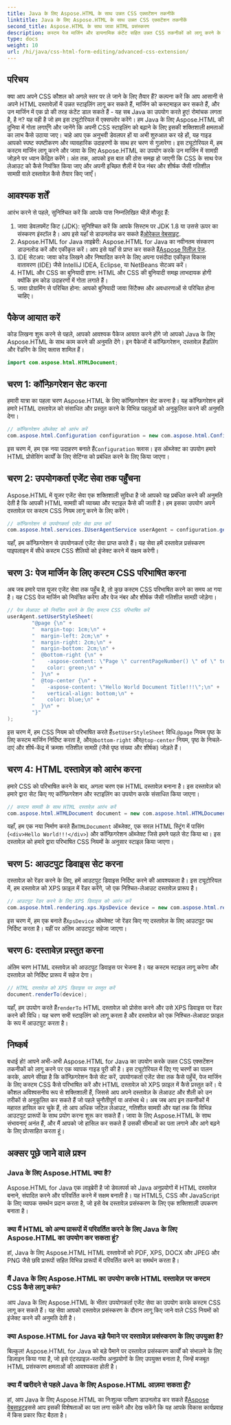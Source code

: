 ```yaml
---
title: Java के लिए Aspose.HTML के साथ उन्नत CSS एक्सटेंशन तकनीकें
linktitle: Java के लिए Aspose.HTML के साथ उन्नत CSS एक्सटेंशन तकनीकें
second_title: Aspose.HTML के साथ जावा HTML प्रसंस्करण
description: कस्टम पेज मार्जिन और डायनामिक कंटेंट सहित उन्नत CSS तकनीकों को लागू करने के लिए Java के लिए Aspose.HTML का उपयोग करना सीखें। डेवलपर्स के लिए एक विस्तृत, व्यावहारिक ट्यूटोरियल।
type: docs
weight: 10
url: /hi/java/css-html-form-editing/advanced-css-extension/
---
```

## परिचय
क्या आप अपने CSS कौशल को अगले स्तर पर ले जाने के लिए तैयार हैं? कल्पना करें कि आप आसानी से अपने HTML दस्तावेज़ों में उन्नत स्टाइलिंग लागू कर सकते हैं, मार्जिन को कस्टमाइज़ कर सकते हैं, और उन मार्जिन में एक प्रो की तरह कंटेंट डाल सकते हैं - यह सब Java का उपयोग करते हुए! रोमांचक लगता है, है न? यह वही है जो हम इस ट्यूटोरियल में एक्सप्लोर करेंगे। हम Java के लिए Aspose.HTML की दुनिया में गोता लगाएँगे और जानेंगे कि अपनी CSS स्टाइलिंग को बढ़ाने के लिए इसकी शक्तिशाली क्षमताओं का लाभ कैसे उठाया जाए। चाहे आप एक अनुभवी डेवलपर हों या अभी शुरुआत कर रहे हों, यह गाइड आपको स्पष्ट स्पष्टीकरण और व्यावहारिक उदाहरणों के साथ हर चरण से गुज़ारेगा।
इस ट्यूटोरियल में, हम कस्टम मार्जिन लागू करने और जावा के लिए Aspose.HTML का उपयोग करके उन मार्जिन में सामग्री जोड़ने पर ध्यान केंद्रित करेंगे। अंत तक, आपको इस बात की ठोस समझ हो जाएगी कि CSS के साथ पेज लेआउट को कैसे नियंत्रित किया जाए और अपनी इच्छित शैली में पेज नंबर और शीर्षक जैसी गतिशील सामग्री वाले दस्तावेज़ कैसे तैयार किए जाएँ।
## आवश्यक शर्तें
आरंभ करने से पहले, सुनिश्चित करें कि आपके पास निम्नलिखित चीज़ें मौजूद हैं:
1. जावा डेवलपमेंट किट (JDK): सुनिश्चित करें कि आपके सिस्टम पर JDK 1.8 या उससे ऊपर का संस्करण इंस्टॉल है। आप इसे यहाँ से डाउनलोड कर सकते हैं[ओरेकल वेबसाइट](https://www.oracle.com/java/technologies/javase-jdk11-downloads.html).
2.  Aspose.HTML for Java लाइब्रेरी: Aspose.HTML for Java का नवीनतम संस्करण डाउनलोड करें और एकीकृत करें। आप इसे यहाँ से प्राप्त कर सकते हैं[Aspose रिलीज़ पेज](https://releases.aspose.com/html/java/).
3. IDE सेटअप: जावा कोड लिखने और निष्पादित करने के लिए अपना पसंदीदा एकीकृत विकास वातावरण (IDE) जैसे IntelliJ IDEA, Eclipse, या NetBeans सेटअप करें।
4. HTML और CSS का बुनियादी ज्ञान: HTML और CSS की बुनियादी समझ लाभदायक होगी क्योंकि हम कोड उदाहरणों में गोता लगाते हैं।
5. जावा प्रोग्रामिंग से परिचित होना: आपको बुनियादी जावा सिंटैक्स और अवधारणाओं से परिचित होना चाहिए।
## पैकेज आयात करें
कोड लिखना शुरू करने से पहले, आपको आवश्यक पैकेज आयात करने होंगे जो आपको Java के लिए Aspose.HTML के साथ काम करने की अनुमति देंगे। इन पैकेजों में कॉन्फ़िगरेशन, दस्तावेज़ हैंडलिंग और रेंडरिंग के लिए क्लास शामिल हैं।
```java
import com.aspose.html.HTMLDocument;
```
## चरण 1: कॉन्फ़िगरेशन सेट करना
हमारी यात्रा का पहला चरण Aspose.HTML के लिए कॉन्फ़िगरेशन सेट करना है। यह कॉन्फ़िगरेशन हमें हमारे HTML दस्तावेज़ को संसाधित और प्रस्तुत करने के विभिन्न पहलुओं को अनुकूलित करने की अनुमति देगा।
```java
// कॉन्फ़िगरेशन ऑब्जेक्ट को आरंभ करें
com.aspose.html.Configuration configuration = new com.aspose.html.Configuration();
```
 इस चरण में, हम एक नया उदाहरण बनाते हैं`Configuration` क्लास। इस ऑब्जेक्ट का उपयोग हमारे HTML प्रोसेसिंग कार्यों के लिए सेटिंग्स को प्रबंधित करने के लिए किया जाएगा।
## चरण 2: उपयोगकर्ता एजेंट सेवा तक पहुँचना
Aspose.HTML में यूजर एजेंट सेवा एक शक्तिशाली सुविधा है जो आपको यह प्रबंधित करने की अनुमति देती है कि आपकी HTML सामग्री की व्याख्या और स्टाइल कैसे की जाती है। हम इसका उपयोग अपने दस्तावेज़ पर कस्टम CSS नियम लागू करने के लिए करेंगे।
```java
// कॉन्फ़िगरेशन से उपयोगकर्ता एजेंट सेवा प्राप्त करें
com.aspose.html.services.IUserAgentService userAgent = configuration.getService(com.aspose.html.services.IUserAgentService.class);
```
यहाँ, हम कॉन्फ़िगरेशन से उपयोगकर्ता एजेंट सेवा प्राप्त करते हैं। यह सेवा हमें दस्तावेज़ प्रसंस्करण पाइपलाइन में सीधे कस्टम CSS शैलियों को इंजेक्ट करने में सक्षम करेगी।
## चरण 3: पेज मार्जिन के लिए कस्टम CSS परिभाषित करना
अब जब हमारे पास यूजर एजेंट सेवा तक पहुँच है, तो कुछ कस्टम CSS परिभाषित करने का समय आ गया है। यह CSS पेज मार्जिन को नियंत्रित करेगा और पेज नंबर और शीर्षक जैसी गतिशील सामग्री जोड़ेगा।
```java
// पेज लेआउट को नियंत्रित करने के लिए कस्टम CSS परिभाषित करें
userAgent.setUserStyleSheet(
        "@page {\n" +
        "  margin-top: 1cm;\n" +
        "  margin-left: 2cm;\n" +
        "  margin-right: 2cm;\n" +
        "  margin-bottom: 2cm;\n" +
        "  @bottom-right {\n" +
        "    -aspose-content: \"Page \" currentPageNumber() \" of \" totalPagesNumber();\n" +
        "    color: green;\n" +
        "  }\n" +
        "  @top-center {\n" +
        "    -aspose-content: \"Hello World Document Title!!!\";\n" +
        "    vertical-align: bottom;\n" +
        "    color: blue;\n" +
        "  }\n" +
        "}"
);
```
 इस चरण में, हम CSS नियम को परिभाषित करते हैं`setUserStyleSheet` विधि.`@page` नियम पृष्ठ के लिए कस्टम मार्जिन निर्दिष्ट करता है, और`@bottom-right` और`@top-center` नियम, पृष्ठ के निचले-दाएं और शीर्ष-केंद्र में क्रमशः गतिशील सामग्री (जैसे पृष्ठ संख्या और शीर्षक) जोड़ते हैं।
## चरण 4: HTML दस्तावेज़ को आरंभ करना
हमारे CSS को परिभाषित करने के बाद, अगला चरण एक HTML दस्तावेज़ बनाना है। इस दस्तावेज़ को हमारे द्वारा सेट किए गए कॉन्फ़िगरेशन और स्टाइलिंग का उपयोग करके संसाधित किया जाएगा।
```java
// कस्टम सामग्री के साथ HTML दस्तावेज़ आरंभ करें
com.aspose.html.HTMLDocument document = new com.aspose.html.HTMLDocument("<div>Hello World!!!</div>", ".", configuration);
```
 यहाँ, हम एक नया निर्माण करते हैं`HTMLDocument` ऑब्जेक्ट, एक सरल HTML स्ट्रिंग में पासिंग (`<div>Hello World!!!</div>`) और कॉन्फ़िगरेशन ऑब्जेक्ट जिसे हमने पहले सेट किया था। इस दस्तावेज़ को हमारे द्वारा परिभाषित CSS नियमों के अनुसार स्टाइल किया जाएगा।
## चरण 5: आउटपुट डिवाइस सेट करना
दस्तावेज़ को रेंडर करने के लिए, हमें आउटपुट डिवाइस निर्दिष्ट करने की आवश्यकता है। इस ट्यूटोरियल में, हम दस्तावेज़ को XPS फ़ाइल में रेंडर करेंगे, जो एक निश्चित-लेआउट दस्तावेज़ प्रारूप है।
```java
// आउटपुट रेंडर करने के लिए XPS डिवाइस को आरंभ करें
com.aspose.html.rendering.xps.XpsDevice device = new com.aspose.html.rendering.xps.XpsDevice("output/output.xps");
```
 इस चरण में, हम एक बनाते हैं`XpsDevice` ऑब्जेक्ट जो रेंडर किए गए दस्तावेज़ के लिए आउटपुट पथ निर्दिष्ट करता है। यहीं पर अंतिम आउटपुट सहेजा जाएगा।
## चरण 6: दस्तावेज़ प्रस्तुत करना
अंतिम चरण HTML दस्तावेज़ को आउटपुट डिवाइस पर भेजना है। यह कस्टम स्टाइल लागू करेगा और दस्तावेज़ को निर्दिष्ट प्रारूप में सहेज देगा।
```java
// HTML दस्तावेज़ को XPS डिवाइस पर प्रस्तुत करें
document.renderTo(device);
```
 यहाँ, हम उपयोग करते हैं`renderTo` HTML दस्तावेज़ को प्रोसेस करने और उसे XPS डिवाइस पर रेंडर करने की विधि। यह चरण सभी स्टाइलिंग को लागू करता है और दस्तावेज़ को एक निश्चित-लेआउट फ़ाइल के रूप में आउटपुट करता है।
## निष्कर्ष
बधाई हो! आपने अभी-अभी Aspose.HTML for Java का उपयोग करके उन्नत CSS एक्सटेंशन तकनीकों को लागू करने पर एक व्यापक गाइड पूरी की है। इस ट्यूटोरियल में दिए गए चरणों का पालन करके, आपने सीखा है कि कॉन्फ़िगरेशन कैसे सेट करें, उपयोगकर्ता एजेंट सेवा तक कैसे पहुँचें, पेज मार्जिन के लिए कस्टम CSS कैसे परिभाषित करें और HTML दस्तावेज़ को XPS फ़ाइल में कैसे प्रस्तुत करें। ये कौशल अविश्वसनीय रूप से शक्तिशाली हैं, जिससे आप अपने दस्तावेज़ के लेआउट और शैली को उन तरीकों से अनुकूलित कर सकते हैं जो पहले चुनौतीपूर्ण या असंभव थे। 
अब जब आप इन तकनीकों में महारत हासिल कर चुके हैं, तो आप अधिक जटिल लेआउट, गतिशील सामग्री और यहां तक कि विभिन्न आउटपुट प्रारूपों के साथ प्रयोग करना शुरू कर सकते हैं। जावा के लिए Aspose.HTML के साथ संभावनाएं अनंत हैं, और मैं आपको जो हासिल कर सकते हैं उसकी सीमाओं का पता लगाने और आगे बढ़ने के लिए प्रोत्साहित करता हूं।
## अक्सर पूछे जाने वाले प्रश्न
### Java के लिए Aspose.HTML क्या है?
Aspose.HTML for Java एक लाइब्रेरी है जो डेवलपर्स को Java अनुप्रयोगों में HTML दस्तावेज़ बनाने, संपादित करने और परिवर्तित करने में सक्षम बनाती है। यह HTML5, CSS और JavaScript के लिए व्यापक समर्थन प्रदान करता है, जो इसे वेब दस्तावेज़ प्रसंस्करण के लिए एक शक्तिशाली उपकरण बनाता है।
### क्या मैं HTML को अन्य प्रारूपों में परिवर्तित करने के लिए Java के लिए Aspose.HTML का उपयोग कर सकता हूं?
हां, Java के लिए Aspose.HTML HTML दस्तावेजों को PDF, XPS, DOCX और JPEG और PNG जैसे छवि प्रारूपों सहित विभिन्न प्रारूपों में परिवर्तित करने का समर्थन करता है।
### मैं Java के लिए Aspose.HTML का उपयोग करके HTML दस्तावेज़ पर कस्टम CSS कैसे लागू करूं?
आप Java के लिए Aspose.HTML के भीतर उपयोगकर्ता एजेंट सेवा का उपयोग करके कस्टम CSS लागू कर सकते हैं। यह सेवा आपको दस्तावेज़ प्रसंस्करण के दौरान लागू किए जाने वाले CSS नियमों को इंजेक्ट करने की अनुमति देती है।
### क्या Aspose.HTML for Java बड़े पैमाने पर दस्तावेज़ प्रसंस्करण के लिए उपयुक्त है?
बिल्कुल! Aspose.HTML for Java को बड़े पैमाने पर दस्तावेज़ प्रसंस्करण कार्यों को संभालने के लिए डिज़ाइन किया गया है, जो इसे एंटरप्राइज़-स्तरीय अनुप्रयोगों के लिए उपयुक्त बनाता है, जिन्हें मजबूत HTML प्रसंस्करण क्षमताओं की आवश्यकता होती है।
### क्या मैं खरीदने से पहले Java के लिए Aspose.HTML आज़मा सकता हूँ?
हां, आप Java के लिए Aspose.HTML का निःशुल्क परीक्षण डाउनलोड कर सकते हैं[Aspose वेबसाइट](https://releases.aspose.com/html/java/)इससे आप इसकी विशेषताओं का पता लगा सकेंगे और देख सकेंगे कि यह आपके विकास कार्यप्रवाह में किस प्रकार फिट बैठता है।